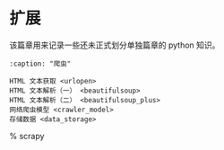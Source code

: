 # 扩展

该篇章用来记录一些还未正式划分单独篇章的 python 知识。

```{toctree}
:caption: "爬虫"

HTML 文本获取 <urlopen>
HTML 文本解析（一） <beautifulsoup>
HTML 文本解析（二） <beautifulsoup_plus>
网络爬虫模型 <crawler_model>
存储数据 <data_storage>
```

% scrapy <scrapy>
